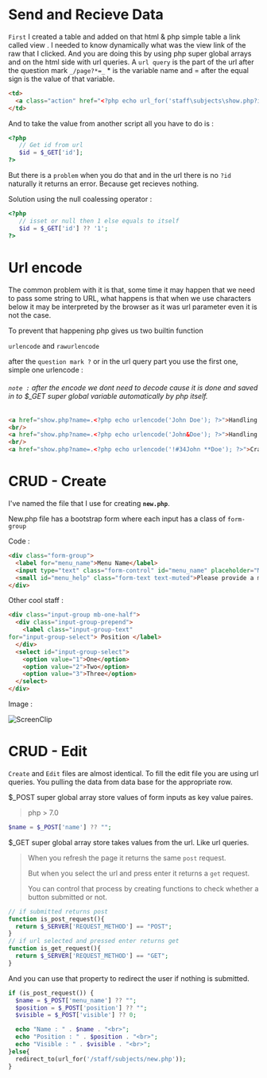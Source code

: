 # Send and Recieve Data

`First` I created a table and added on that html & php simple table a link called view
. I needed to know dynamically what was the view link of the raw that I clicked. And
you are doing this by using php super global arrays and on the html side with url
queries. A `url query` is the part of the url after the question mark `_/page?*=_` * is
the variable name and = after the equal sign is the value of that variable.

```html
<td>
  <a class="action" href="<?php echo url_for('staff\subjects\show.php?id=') . subject['id']; ?>">View</a>
</td>
```

And to take the value from another script all you have to do is :

```php
<?php 
   // Get id from url
   $id = $_GET['id'];
?>
```

But there is a `problem` when you do that and in the url there is no `?id` naturally it
returns an error. Because get recieves nothing.

Solution using the null coalessing operator :

```php
<?php 
   // isset or null then 1 else equals to itself
   $id = $_GET['id'] ?? '1';
?>
```

# Url encode

The common problem with it is that, some time it may happen that we need to pass some string to URL, what happens is that when we use characters below it may be interpreted by the browser as it was url parameter even it is not the case.

To prevent that happening php gives us two builtin function

`urlencode` and `rawurlencode`

after the `question mark ?` or in the url query part you use the first one, simple one urlencode :

###### `note :` after the encode we dont need to decode cause it is done and saved in to $_GET super global variable automatically by php itself.

```html
<a href="show.php?name=.<?php echo urlencode('John Doe'); ?>">Handling Space</a>
<br/>
<a href="show.php?name=.<?php echo urlencode('John&Doe'); ?>">Handling & Sign</a>
<br/>
<a href="show.php?name=.<?php echo urlencode('!#34John **Doe'); ?>">Crazy Characters</a>
```

# CRUD - Create

I've named the file that I use for creating **`new.php`**.

New.php file has a bootstrap form where each input has a class of `form-group`

Code :

````html
<div class="form-group">
  <label for="menu_name">Menu Name</label>
  <input type="text" class="form-control" id="menu_name" placeholder="Menu Name">
  <small id="menu_help" class="form-text text-muted">Please provide a menu name    </small>
</div>
````

Other cool staff :

````html
<div class="input-group mb-one-half">
  <div class="input-group-prepend">
    <label class="input-group-text" 
for="input-group-select"> Position </label>
  </div>
  <select id="input-group-select">
    <option value="1">One</option>
    <option value="2">Two</option>
    <option value="3">Three</option>
  </select>
</div>
````

Image :

![ScreenClip](https://user-images.githubusercontent.com/28195113/93888713-0a660f00-fcf1-11ea-8ab1-c790c15ee99a.png)

# CRUD - Edit

`Create` and `Edit` files are almost identical. To fill the edit file you are using url queries. You pulling the data from data base for the appropriate row.

$_POST super global array store values of form inputs as key value paires.

> php > 7.0

````php
$name = $_POST['name'] ?? "";
````

$_GET super global array store takes values from the url. Like url queries.


> When you refresh the page it returns the same `post` request.
>
> But when you select the url and press enter it returns a `get` request.
>
> You can control that process by creating functions to check whether a button submitted or not.

````php
// if submitted returns post
function is_post_request(){
  return $_SERVER['REQUEST_METHOD'] == "POST";
}
// if url selected and pressed enter returns get
function is_get_request(){
  return $_SERVER['REQUEST_METHOD'] == "GET";
}
````

And you can use that property to redirect the user if nothing is submitted.

````php
if (is_post_request()) {
  $name = $_POST['menu_name'] ?? "";
  $position = $_POST['position'] ?? "";
  $visible = $_POST['visible'] ?? 0;

  echo "Name : " . $name . "<br>";
  echo "Position : " . $position . "<br>";
  echo "Visible : " . $visible . "<br>";
}else{
  redirect_to(url_for('/staff/subjects/new.php'));
}
````
